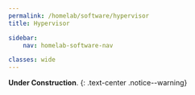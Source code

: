 ```yaml
---
permalink: /homelab/software/hypervisor
title: Hypervisor

sidebar:
    nav: homelab-software-nav

classes: wide
---
```


**Under Construction**.
{: .text-center .notice--warning}
